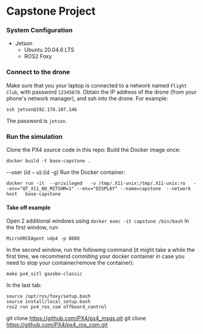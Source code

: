 # Capstone Project
### System Configuration
- Jetson
  - Ubuntu 20.04.6 LTS
  - ROS2 Foxy

### Connect to the drone
Make sure that you your laptop is connected to a network named `Flight Club`, with password `12345678`.
Obtain the IP address of the drone (from your phone's network manager), and ssh into the drone. For example:
```
ssh jetson@192.178.107.146
```
The password is `jetson`.

### Run the simulation
Clone the PX4 source code in this repo:
Build the Docker image once:
```
docker build -t base-capstone .
```
--user $(id -u):$(id -g)
Run the Docker container:
```
docker run -it  --privileged   -v /tmp/.X11-unix:/tmp/.X11-unix:ro   --env="QT_X11_NO_MITSHM=1" --env="DISPLAY" --name=capstone  --network host   base-capstone 
```

#### Take off example
Open 2 additional windows using `docker exec -it capstone /bin/bash`
In the first window, run:
```
MicroXRCEAgent udp4 -p 8888
```
In the second window, run the following command (it might take a while the first time, we recommend commiting your docker container in case you need to stop your container/remove the container):

```
make px4_sitl gazebo-classic
```
In the last tab:
```
source /opt/ros/foxy/setup.bash
source install/local_setup.bash
ros2 run px4_ros_com offboard_control
```




git clone https://github.com/PX4/px4_msgs.git
git clone https://github.com/PX4/px4_ros_com.git